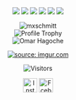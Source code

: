 
<div align=center>

   <img src="https://img.shields.io/badge/-.NET-blue?style=for-the-badge" />
   <img src="https://img.shields.io/badge/-c%23-purple?style=for-the-badge" />
   <img src="https://img.shields.io/badge/-MSSQL-orange?style=for-the-badge" />
   <img src="https://img.shields.io/badge/-Xamarin.Forms-blue?style=for-the-badge" />
   <img src="https://img.shields.io/badge/-MAUI-purple?style=for-the-badge" />
   <img src="https://img.shields.io/badge/-Blazor-purple?style=for-the-badge" />

   <p align="center"> 
   <img src="https://github-readme-stats.vercel.app/api/top-langs/?username=omarhagoche&layout=compact&hide=html" alt="mxschmitt" />
   <br>
<img src="https://github-profile-trophy.vercel.app/?username=omarhagoche&title=Followers,Joined2020,Commits,Issues,PullRequest&rank=-CC&row=5&column=5" alt="Profile Trophy" />
   <br>
   <img src="https://github-readme-stats.vercel.app/api?username=omarhagoche&show_icons=true" alt="Omar Hagoche" />
   </p>
  </div>

<p align=center><a href="https://imgur.com/avEOGqH"><img src="https://i.imgur.com/avEOGqH.png" title="source: imgur.com"/></a></p>

<p align=center>                           
  <img align=center  src="https://visitor-badge.laobi.icu/badge?page_id=omarhagoche.omarhagoche" alt="Visitors">                     
</p>

<p align="center">
<a href="https://instagram.com/omarhagoche/" target="blank"><img align="center" src="https://cdn.jsdelivr.net/npm/simple-icons@7.8.0/icons/instagram.svg" alt="InstagramLink" height="32" width="32" /></a>
<a href="https://fb.com/omar.hakoush" target="blank"><img align="center" src="https://cdn.jsdelivr.net/npm/simple-icons@7.8.0/icons/facebook.svg" alt="FcebookLink" height="32" width="32" /></a>
</p>


